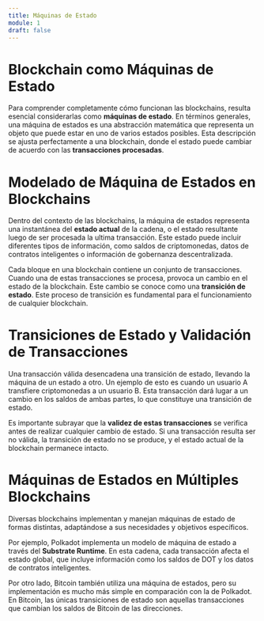 ```yaml
---
title: Máquinas de Estado
module: 1
draft: false
---
```


# Blockchain como Máquinas de Estado

Para comprender completamente cómo funcionan las blockchains, resulta esencial considerarlas como **máquinas de estado**. En términos generales, una máquina de estados es una abstracción matemática que representa un objeto que puede estar en uno de varios estados posibles. Esta descripción se ajusta perfectamente a una blockchain, donde el estado puede cambiar de acuerdo con las **transacciones procesadas**.

# Modelado de Máquina de Estados en Blockchains

Dentro del contexto de las blockchains, la máquina de estados representa una instantánea del **estado actual** de la cadena, o el estado resultante luego de ser procesada la ultima transacción. Este estado puede incluir diferentes tipos de información, como saldos de criptomonedas, datos de contratos inteligentes o información de gobernanza descentralizada.

Cada bloque en una blockchain contiene un conjunto de transacciones. Cuando una de estas transacciones se procesa, provoca un cambio en el estado de la blockchain. Este cambio se conoce como una **transición de estado**. Este proceso de transición es fundamental para el funcionamiento de cualquier blockchain.

# Transiciones de Estado y Validación de Transacciones

Una transacción válida desencadena una transición de estado, llevando la máquina de un estado a otro. Un ejemplo de esto es cuando un usuario A transfiere criptomonedas a un usuario B. Esta transacción dará lugar a un cambio en los saldos de ambas partes, lo que constituye una transición de estado.

Es importante subrayar que la **validez de estas transacciones** se verifica antes de realizar cualquier cambio de estado. Si una transacción resulta ser no válida, la transición de estado no se produce, y el estado actual de la blockchain permanece intacto.

# Máquinas de Estados en Múltiples Blockchains

Diversas blockchains implementan y manejan máquinas de estado de formas distintas, adaptándose a sus necesidades y objetivos específicos.

Por ejemplo, Polkadot implementa un modelo de máquina de estado a través del **Substrate Runtime**. En esta cadena, cada transacción afecta el estado global, que incluye información como los saldos de DOT y los datos de contratos inteligentes.

Por otro lado, Bitcoin también utiliza una máquina de estados, pero su implementación es mucho más simple en comparación con la de Polkadot. En Bitcoin, las únicas transiciones de estado son aquellas transacciones que cambian los saldos de Bitcoin de las direcciones.
